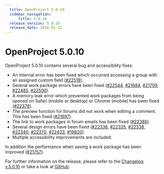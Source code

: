 ```yaml
---
  title: OpenProject 5.0.10
  sidebar_navigation:
      title: 5.0.10
  release_version: 5.0.10
  release_date: 2016-01-22
---
```



# OpenProject 5.0.10

OpenProject 5.0.10 contains several bug and accessibility fixes:

  - An internal error has been fixed which occurred accessing a group
    with an assigned custom field
    ([\#22518](https://community.openproject.org/work_packages/22518/activity)).
  - Several work package errors have been fixed
    ([\#22544](https://community.openproject.org/work_packages/22544/activity),
    [\#21684](https://community.openproject.org/work_packages/21684/activity),
    [\#21709](https://community.openproject.org/work_packages/21709/activity),
    [\#22485](https://community.openproject.org/work_packages/22485/activity),
    [\#22506](https://community.openproject.org/work_packages/22506/activity)).
  - A memory leak error which prevented work packages from being opened
    on Safari (mobile or desktop) or Chrome (mobile) has been fixed
    ([\#22378](https://community.openproject.org/work_packages/22378/activity)).
  - The preview function for forums did not work when editing a comment.
    This has been fixed
    ([\#21697](https://community.openproject.org/work_packages/21697/activity)).
  - The link to work packages in forum emails has been fixed
    ([\#22386](https://community.openproject.org/work_packages/22386/activity)).
  - Several design errors have been fixed
    ([\#22336](https://community.openproject.org/work_packages/22336/activity),
    [\#22335](https://community.openproject.org/work_packages/22335/activity),
    [\#22338](https://community.openproject.org/work_packages/22338/activity),
    [\#22340](https://community.openproject.org/work_packages/22340/activity),
    [\#22370](https://community.openproject.org/work_packages/22370/activity),
    [\#22433](https://community.openproject.org/work_packages/22433/activity),
    [\#19820](https://community.openproject.org/work_packages/19820/activity)).
  - Multiple accessibility improvements are included.

In addition the performance when saving a work package has been improved
([\#21757](https://community.openproject.org/work_packages/21757/activity)).

For further information on the release, please refer to the [Changelog
v.5.0.10](https://community.openproject.org/versions/788) or take a look
at [GitHub](https://github.com/opf/openproject/tree/v5.0.10).


